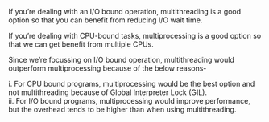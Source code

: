 If you’re dealing with an I/O bound operation, multithreading is a good option so that you can benefit from reducing I/O wait time.

If you’re dealing with CPU-bound tasks, multiprocessing is a good option so that we can get benefit from multiple CPUs.

Since we’re focussing on I/O bound operation, multithreading would outperform multiprocessing because of the below reasons-

i. For CPU bound programs, multiprocessing would be the best option and not multithreading because of Global Interpreter Lock (GIL).        
ii. For I/O bound programs, multiprocessing would improve performance, but the overhead tends to be higher than when using multithreading.
